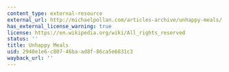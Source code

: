 ```yaml
---
content_type: external-resource
external_url: http://michaelpollan.com/articles-archive/unhappy-meals/
has_external_license_warning: true
license: https://en.wikipedia.org/wiki/All_rights_reserved
status: ''
title: Unhappy Meals
uid: 2940e1e6-c807-46ba-ad8f-86ca5e6831c3
wayback_url: ''
---
```

